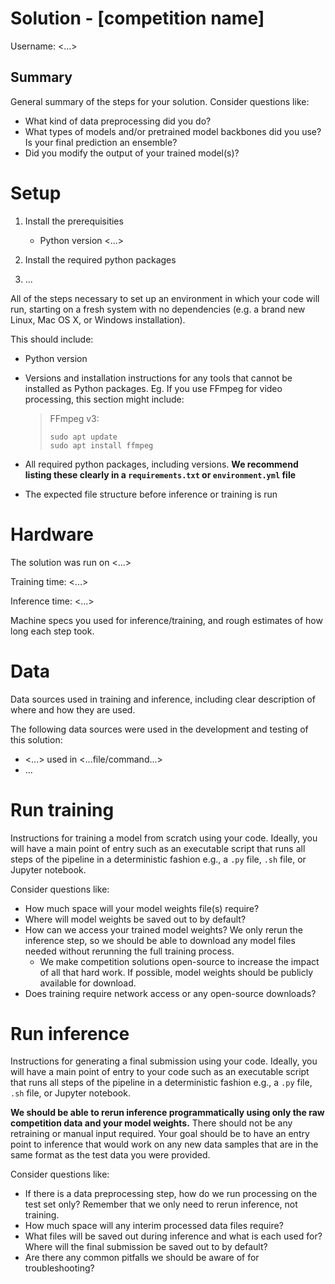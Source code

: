 # Solution - [competition name]

Username: <...>

## Summary

General summary of the steps for your solution. Consider questions like:

- What kind of data preprocessing did you do?
- What types of models and/or pretrained model backbones did you use? Is your final prediction an ensemble?
- Did you modify the output of your trained model(s)?

# Setup

1. Install the prerequisities
     - Python version <...>

2. Install the required python packages

3. ...

All of the steps necessary to set up an environment in which your code will run, starting on a fresh system with no dependencies (e.g. a brand new Linux, Mac OS X, or Windows installation).


This should include:
- Python version
- Versions and installation instructions for any tools that cannot be installed as Python packages. Eg. If you use FFmpeg for video processing, this section might include:
  
  > FFmpeg v3:
  > ```
  > sudo apt update
  > sudo apt install ffmpeg
  > ```
- All required python packages, including versions. **We recommend listing these clearly in a `requirements.txt` or `environment.yml` file**
- The expected file structure before inference or training is run

# Hardware

The solution was run on <...>

Training time: <...>

Inference time: <...>

Machine specs you used for inference/training, and rough estimates of how long each step took.

# Data 

Data sources used in training and inference, including clear description of where and how they are used.

The following data sources were used in the development and testing of this solution:

* <...> used in <...file/command...> 
* ...

# Run training

Instructions for training a model from scratch using your code. Ideally, you will have a main point of entry such as an executable script that runs all steps of the pipeline in a deterministic fashion e.g., a `.py` file, `.sh` file, or Jupyter notebook.

Consider questions like:
- How much space will your model weights file(s) require?
- Where will model weights be saved out to by default?
- How can we access your trained model weights? We only rerun the inference step, so we should be able to download any model files needed without rerunning the full training process.
    - We make competition solutions open-source to increase the impact of all that hard work. If possible, model weights should be publicly available for download.
- Does training require network access or any open-source downloads?

# Run inference

Instructions for generating a final submission using your code. Ideally, you will have a main point of entry to your code such as an executable script that runs all steps of the pipeline in a deterministic fashion e.g., a `.py` file, `.sh` file, or Jupyter notebook.

**We should be able to rerun inference programmatically using only the raw competition data and your model weights.** There should not be any retraining or manual input required. Your goal should be to have an entry point to inference that would work on any new data samples that are in the same format as the test data you were provided. 

Consider questions like:
- If there is a data preprocessing step, how do we run processing on the test set only? Remember that we only need to rerun inference, not training.
- How much space will any interim processed data files require?
- What files will be saved out during inference and what is each used for? Where will the final submission be saved out to by default?
- Are there any common pitfalls we should be aware of for troubleshooting?